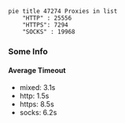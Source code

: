 
```mermaid
pie title 47274 Proxies in list
    "HTTP" : 25556
    "HTTPS": 7294
    "SOCKS" : 19968
```

### Some Info
#### Average Timeout

- mixed: 3.1s
- http: 1.5s
- https: 8.5s
- socks: 6.2s